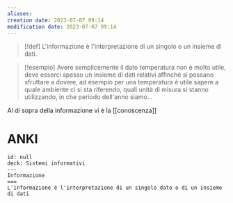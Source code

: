 ```yaml
---
aliases: 
creation date: 2023-07-07 09:14
modification date: 2023-07-07 09:14
---
```


>[!def]
>L'informazione è l'interpretazione di un singolo o un insieme di dati.


>[!esempio]
>Avere semplicemente il dato temperatura non è molto utile, deve esserci spesso un insieme di dati relativi affinchè si possano sfruttare a dovere, ad esempio per una temperatura è utile sapere a quale ambiente ci si sta riferendo, quali unità di misura si stanno utilizzando, in che periodo dell'anno siamo...


Al di sopra della informazione vi è la [[conoscenza]]

# ANKI

```anki
id: null
deck: Sistemi informativi
---
Informazione
===
L'informazione è l'interpretazione di un singolo dato o di un insieme di dati

```
